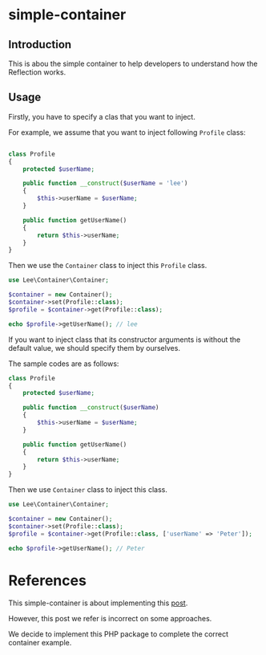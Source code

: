 # simple-container

## Introduction

This is abou the simple container to help developers to understand how the Reflection works.

## Usage

Firstly, you have to specify a clas that you want to inject.

For example, we assume that you want to inject following `Profile` class:

```php

class Profile
{
    protected $userName;

    public function __construct($userName = 'lee')
    {
        $this->userName = $userName;
    }

    public function getUserName()
    {
        return $this->userName;
    }
}

```

Then we use the `Container` class to inject this `Profile` class.

```php
use Lee\Container\Container;

$container = new Container();
$container->set(Profile::class);
$profile = $container->get(Profile::class);

echo $profile->getUserName(); // lee
```

If you want to inject class that its constructor arguments is without the default value, we should specify them by ourselves.

The sample codes are as follows:

```php
class Profile
{
    protected $userName;

    public function __construct($userName)
    {
        $this->userName = $userName;
    }

    public function getUserName()
    {
        return $this->userName;
    }
}
```

Then we use `Container` class to inject this class.

```php
use Lee\Container\Container;

$container = new Container();
$container->set(Profile::class);
$profile = $container->get(Profile::class, ['userName' => 'Peter']);

echo $profile->getUserName(); // Peter
```

# References

This simple-container is about implementing this [post](https://medium.com/tech-tajawal/dependency-injection-di-container-in-php-a7e5d309ccc6).

However, this post we refer is incorrect on some approaches.

We decide to implement this PHP package to complete the correct container example.
